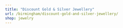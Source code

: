 ```yaml
---
title: "Discount Gold & Silver Jewellery"
url: /birmingham/discount-gold-and-silver-jewellery/
shop: jewelry
---
```

